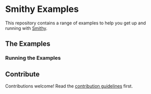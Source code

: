 # Smithy Examples 
This repository contains a range of examples to help you get up and running with [Smithy](https://smithy.io).

## The Examples

### Running the Examples


## Contribute
Contributions welcome! Read the [contribution guidelines](CONTRIBUTING.md) first.